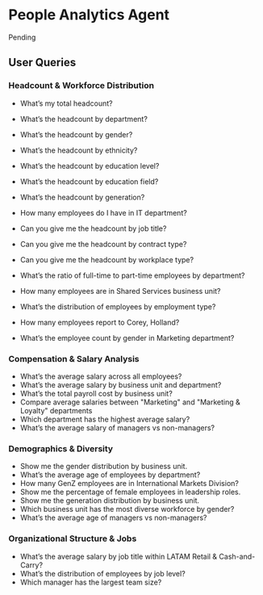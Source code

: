 # People Analytics Agent

Pending

## User Queries

### Headcount & Workforce Distribution

- What’s my total headcount?
- What’s the headcount by department?
- What’s the headcount by gender?
- What’s the headcount by ethnicity?
- What’s the headcount by education level?
- What’s the headcount by education field?
- What’s the headcount by generation?
- How many employees do I have in IT department?
- Can you give me the headcount by job title?
- Can you give me the headcount by contract type?
- Can you give me the headcount by workplace type?

- What’s the ratio of full-time to part-time employees by department?
- How many employees are in Shared Services business unit?
- What’s the distribution of employees by employment type?
- How many employees report to Corey, Holland?
- What’s the employee count by gender in Marketing department?

### Compensation & Salary Analysis

- What’s the average salary across all employees?
- What’s the average salary by business unit and department?
- What’s the total payroll cost by business unit?
- Compare average salaries between "Marketing" and "Marketing & Loyalty" departments
- Which department has the highest average salary?
- What’s the average salary of managers vs non-managers?

### Demographics & Diversity

- Show me the gender distribution by business unit.
- What’s the average age of employees by department?
- How many GenZ employees are in International Markets Division?
- Show me the percentage of female employees in leadership roles.
- Show me the generation distribution by business unit.
- Which business unit has the most diverse workforce by gender?
- What’s the average age of managers vs non-managers?

### Organizational Structure & Jobs

- What’s the average salary by job title within LATAM Retail & Cash-and-Carry?
- What’s the distribution of employees by job level?
- Which manager has the largest team size?

